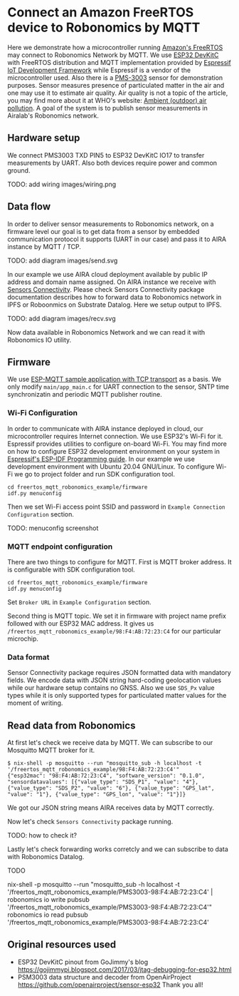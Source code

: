 Connect an Amazon FreeRTOS device to Robonomics by MQTT
=======================================================

Here we demonstrate how a microcontroller running [Amazon's FreeRTOS](https://aws.amazon.com/freertos/) may connect to Robonomics Network by MQTT.
We use [ESP32 DevKitC](https://devices.amazonaws.com/detail/a3G0L00000AANtjUAH/ESP32-WROOM-32-DevKitC/) with FreeRTOS distribution and MQTT implementation provided by [Espressif IoT Development Framework](https://github.com/espressif/esp-idf) while Espressif is a vendor of the microcontroller used.
Also there is a [PMS-3003]() sensor for demonstration purposes.
Sensor measures presence of particulated matter in the air and one may use it to estimate air quality.
Air quality is not a topic of the article, you may find more about it at WHO's website: [Ambient (outdoor) air pollution](https://www.who.int/news-room/fact-sheets/detail/ambient-(outdoor)-air-quality-and-health).
A goal of the system is to publish sensor measurements in Airalab's Robonomics network.

Hardware setup
--------------

We connect PMS3003 TXD PIN5 to ESP32 DevKitC IO17 to transfer measurements by UART.
Also both devices require power and common ground.

TODO: add wiring images/wiring.png

Data flow
---------
In order to deliver sensor measurements to Robonomics network, on a firmware level our goal is to get data from a sensor by embedded communication protocol it supports (UART in our case) and pass it to AIRA instance by MQTT / TCP.

TODO: add diagram images/send.svg

In our example we use AIRA cloud deployment available by public IP address and domain name assigned.
On AIRA instance we receive with [Sensors Connectivity](https://wiki.robonomics.network/docs/sensors-connectivity/).
Please check Sensors Connectivity package documentation describes how to forward data to Robonomics network in IPFS or Roboonmics on Substrate Datalog.
Here we setup output to IPFS.

TODO: add diagram images/recv.svg

Now data available in Robonomics Network and we can read it with Robonomics IO utility.

Firmware
--------

We use [ESP-MQTT sample application with TCP transport](https://github.com/espressif/esp-idf/tree/master/examples/protocols/mqtt/tcp) as a basis.
We only modify `main/app_main.c` for UART connection to the sensor, SNTP time synchronizatin and periodic MQTT publisher routine.

### Wi-Fi Configuration

In order to communicate with AIRA instance deployed in cloud, our microcontroller requires Internet connection.
We use ESP32's Wi-Fi for it.
Espressif provides utilities to configure on-board Wi-Fi.
You may find more on how to configure ESP32 development environment on your system in [Espressif's ESP-IDF Programming guide](https://docs.espressif.com/projects/esp-idf/en/latest/esp32/get-started/index.html#installation-step-by-step).
In our example we use development environment with Ubuntu 20.04 GNU/Linux.
To configure Wi-Fi we go to project folder and run SDK configuration tool.

```console
cd freertos_mqtt_robonomics_example/firmware
idf.py menuconfig
```

Then we set Wi-Fi access point SSID and password in `Example Connection Configuration` section.

TODO: menuconfig screenshot

### MQTT endpoint configuration

There are two things to configure for MQTT.
First is MQTT broker address.
It is configurable with SDK configuration tool.

```console
cd freertos_mqtt_robonomics_example/firmware
idf.py menuconfig
```

Set `Broker URL` in `Example Configuration` section.

Second thing is MQTT topic.
We set it in firmware with project name prefix followed with our ESP32 MAC address.
It gives us `/freertos_mqtt_robonomics_example/98:F4:AB:72:23:C4` for our particular microchip.

### Data format

Sensor Connectivity package requires JSON formatted data with mandatory fields.
We encode data with JSON string hard-coding geolocation values while our hardware setup contains no GNSS.
Also we use `SDS_Px` value types while it is only supported types for particulated matter values for the moment of writing.

Read data from Robonomics
-------------------------

At first let's check we receive data by MQTT.
We can subscribe to our Mosquitto MQTT broker for it.

```console
$ nix-shell -p mosquitto --run "mosquitto_sub -h localhost -t '/freertos_mqtt_robonomics_example/98:F4:AB:72:23:C4'"
{"esp32mac": "98:F4:AB:72:23:C4", "software_version": "0.1.0", "sensordatavalues": [{"value_type": "SDS_P1", "value": "4"}, {"value_type": "SDS_P2", "value": "6"}, {"value_type": "GPS_lat", "value": "1"}, {"value_type": "GPS_lon", "value": "1"}]}
```

We got our JSON string means AIRA receives data by MQTT correctly.

Now let's check `Sensors Connectivity` package running.

TODO: how to check it?

Lastly let's check forwarding works corretcly and we can subscribe to data with Robonomics Datalog.

TODO

nix-shell -p mosquitto --run "mosquitto_sub -h localhost -t '/freertos_mqtt_robonomics_example/PMS3003-98:F4:AB:72:23:C4' | robonomics io write pubsub '/freertos_mqtt_robonomics_example/PMS3003-98:F4:AB:72:23:C4'"
robonomics io read pubsub '/freertos_mqtt_robonomics_example/PMS3003-98:F4:AB:72:23:C4'

Original resources used
-----------------------
* ESP32 DevKitC pinout from GoJimmy's blog https://gojimmypi.blogspot.com/2017/03/jtag-debugging-for-esp32.html
* PSM3003 data structure and decoder from OpenAirProject https://github.com/openairproject/sensor-esp32
Thank you all!
